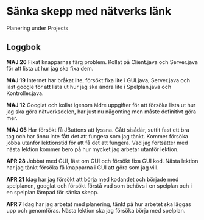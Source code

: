 # Sänka skepp med nätverks länk

Planering under Projects

## Loggbok

**MAJ 26** Fixat knapparnas färg problem. Kollat på Client.java och Server.java för att lista ut hur jag ska fixa dem.

**MAJ 19** Internet har bråkat lite, försökt fixa lite i GUI.java, Server.java och läst google för att lista ut hur jag ska ändra lite i Spelplan.java och Kontroller.java.

**MAJ 12** Googlat och kollat igenom äldre uppgifter för att försöka lista ut hur jag ska göra nätverksdelen, har just nu någonting men måste definitivt göra mer.

**MAJ 05** Har försökt få JButtons att lyssna. Gått sisådär, suttit fast ett bra tag och har ännu inte fått det att fungera som jag tänkt. Kommer försöka jobba utanför lektionstid för att få det att fungera. Vad jag fortsätter med nästa lektion kommer bero på hur mycket jag arbetar utanför lektion.

**APR 28** Jobbat med GUI, läst om GUI och försökt fixa GUI kod. Nästa lektion har jag tänkt försöka få knapparna i GUI att göra som jag vill.

**APR 21** Idag har jag försökt att börja med kodandet och började med spelplanen, googlat och försökt förstå vad som behövs i en spelplan och i en spelplan lämpad för sänka skepp.

**APR 7** Idag har jag arbetat med planering, tänkt på hur arbetet ska läggas upp och genomföras. Nästa lektion ska jag försöka börja med spelplan.
